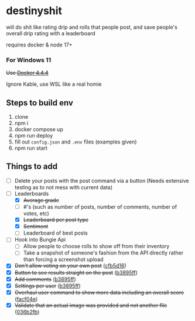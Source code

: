 # destinyshit

will do shit like rating drip and rolls that people post, and save people's overall drip rating with a leaderboard

requires docker & node 17+

### For Windows 11

~~Use [Docker 4.4.4](https://docs.docker.com/desktop/windows/release-notes/#docker-desktop-444)~~

Ignore Kable, use WSL like a real homie

## Steps to build env


1. clone
2. npm i
3. docker compose up
4. npm run deploy
5. fill out `config.json` and `.env` files (examples given)
6. npm run start


## Things to add

- [ ] Delete your posts with the post command via a button (Needs extensive testing as to not mess with current data)
- [ ] Leaderboards
  - [x] ~~Average grade~~
  - [ ] #'s (such as number of posts, number of comments, number of votes, etc)
  - [x] ~~Leaderboard per post type~~
  - [x] ~~Sentiment~~
  - [ ] Leaderboard of best posts
- [ ] Hook into Bungie Api
  - [ ] Allow people to choose rolls to show off from their inventory
  - [ ] Take a snapshot of someone's fashion from the API directly rather than forcing a screenshot upload
- [x] ~~Don't allow voting on your own post~~ ([cfb5d16](https://github.com/melmsie/destinyshit/commit/cfb5d168cec00792f26a2179bf36637375aa6df0))
- [x] ~~Button to see results straight on the post~~ ([b3895ff](https://github.com/melmsie/destinyshit/commit/8715849b9b0244ca462207617fbbeeee0eb895da))
- [x] ~~Add comments~~ ([b3895ff](https://github.com/melmsie/destinyshit/commit/8715849b9b0244ca462207617fbbeeee0eb895da))
- [x] ~~Settings per user~~ ([b3895ff](https://github.com/melmsie/destinyshit/commit/8715849b9b0244ca462207617fbbeeee0eb895da))
- [x] ~~Overhaul user command to show more data including an overall score~~ ([facf04e](https://github.com/melmsie/destinyshit/commit/dbdcf8aa60af33577343fb008797d891bc910008))
- [x] ~~Validate that an actual image was provided and not another file~~ ([036b2fb](https://github.com/melmsie/destinyshit/commit/036b2fbe9c3e0b2ad20e0730847871cad9106b50))